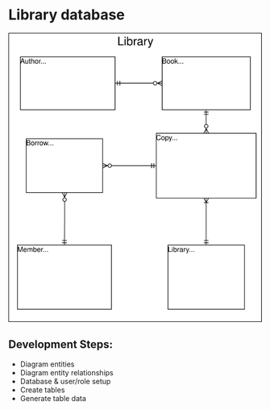 # Library database
![Diagram](library-diagram.svg)
## Development Steps:
* Diagram entities
* Diagram entity relationships
* Database & user/role setup
* Create tables
* Generate table data